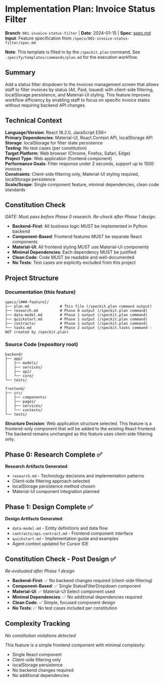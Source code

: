 # Implementation Plan: Invoice Status Filter

**Branch**: `001-invoice-status-filter` | **Date**: 2024-01-15 | **Spec**: [spec.md](./spec.md)
**Input**: Feature specification from `/specs/001-invoice-status-filter/spec.md`

**Note**: This template is filled in by the `/speckit.plan` command. See `.specify/templates/commands/plan.md` for the execution workflow.

## Summary

Add a status filter dropdown to the invoices management screen that allows staff to filter invoices by status (All, Paid, Issued) with client-side filtering, localStorage persistence, and Material-UI styling. This feature improves workflow efficiency by enabling staff to focus on specific invoice states without requiring backend API changes.

## Technical Context

<!--
  ACTION REQUIRED: Replace the content in this section with the technical details
  for the project. The structure here is presented in advisory capacity to guide
  the iteration process.
-->

**Language/Version**: React 18.2.0, JavaScript ES6+  
**Primary Dependencies**: Material-UI, React Context API, localStorage API  
**Storage**: localStorage for filter state persistence  
**Testing**: No test cases (per constitution)  
**Target Platform**: Web browser (Chrome, Firefox, Safari, Edge)  
**Project Type**: Web application (frontend component)  
**Performance Goals**: Filter response under 2 seconds, support up to 1000 invoices  
**Constraints**: Client-side filtering only, Material-UI styling required, localStorage persistence  
**Scale/Scope**: Single component feature, minimal dependencies, clean code standards

## Constitution Check

*GATE: Must pass before Phase 0 research. Re-check after Phase 1 design.*

- **Backend-First**: All business logic MUST be implemented in Python backend
- **Component-Based**: Frontend features MUST be separate React components
- **Material-UI**: All frontend styling MUST use Material-UI components
- **Minimal Dependencies**: Each dependency MUST be justified
- **Clean Code**: Code MUST be readable and well-documented
- **No Tests**: Test cases are explicitly excluded from this project

## Project Structure

### Documentation (this feature)

```
specs/[###-feature]/
├── plan.md              # This file (/speckit.plan command output)
├── research.md          # Phase 0 output (/speckit.plan command)
├── data-model.md        # Phase 1 output (/speckit.plan command)
├── quickstart.md        # Phase 1 output (/speckit.plan command)
├── contracts/           # Phase 1 output (/speckit.plan command)
└── tasks.md             # Phase 2 output (/speckit.tasks command - NOT created by /speckit.plan)
```

### Source Code (repository root)
<!--
  ACTION REQUIRED: Replace the placeholder tree below with the concrete layout
  for this feature. Delete unused options and expand the chosen structure with
  real paths (e.g., apps/admin, packages/something). The delivered plan must
  not include Option labels.
-->

```
backend/
├── app/
│   ├── models/
│   ├── services/
│   ├── api/
│   └── core/
└── tests/

frontend/
├── src/
│   ├── components/
│   ├── pages/
│   ├── services/
│   └── contexts/
└── tests/
```

**Structure Decision**: Web application structure selected. This feature is a frontend-only component that will be added to the existing React frontend. The backend remains unchanged as this feature uses client-side filtering only.

## Phase 0: Research Complete ✅

**Research Artifacts Generated**:
- `research.md` - Technology decisions and implementation patterns
- Client-side filtering approach selected
- localStorage persistence method chosen
- Material-UI component integration planned

## Phase 1: Design Complete ✅

**Design Artifacts Generated**:
- `data-model.md` - Entity definitions and data flow
- `contracts/api-contract.md` - Frontend component interface
- `quickstart.md` - Implementation guide and examples
- Agent context updated for Cursor IDE

## Constitution Check - Post Design ✅

*Re-evaluated after Phase 1 design*

- **Backend-First**: ✅ No backend changes required (client-side filtering)
- **Component-Based**: ✅ Single StatusFilterDropdown component
- **Material-UI**: ✅ Material-UI Select component used
- **Minimal Dependencies**: ✅ No additional dependencies required
- **Clean Code**: ✅ Simple, focused component design
- **No Tests**: ✅ No test cases included per constitution

## Complexity Tracking

*No constitution violations detected*

This feature is a simple frontend component with minimal complexity:
- Single React component
- Client-side filtering only
- localStorage persistence
- No backend changes required
- No additional dependencies

